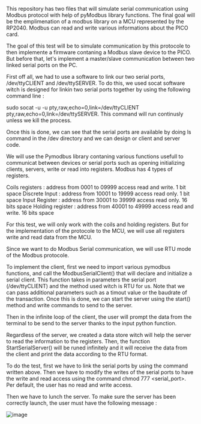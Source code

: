 This repository has two files that will simulate serial communication using Modbus protocol with help of pyModbus library functions. The final goal will be the emplimenation of a modbus library on a MCU represented by the RP2040. Modbus can read and write various informations about the PICO card.

The goal of this test will be to simulate communication by this protocole to then implemente a firmware contaning a Modbus slave device to the PICO. 
But before that, let's implement a master/slave communication between two linked serial ports on the PC.

First off all, we had to use a software to link our two serial ports, /dev/ttyCLIENT and /dev/ttySERVER.
To do this, we used socat software witch is designed for linkin two serial ports together by using the following command line : 

sudo socat -u -u pty,raw,echo=0,link=/dev/ttyCLIENT pty,raw,echo=0,link=/dev/ttySERVER. This command will run continusly unless we kill the process.

Once this is done, we can see that the serial ports are available by doing ls command in the /dev directory and we can design or client and server code.


We will use the Pymodbus library contaning various functions usefull to communicat between devices or serial ports such as opening initializing clients, servers, write or read into registers. Modbus has 4 types of registers.

Coils registers : address from 0001 to 09999 access read and write. 1 bit space
Discrete Input : address from 10001 to 19999 access read only. 1 bit space
Input Register : address from 30001 to 39999 access read only. 16 bits space
Holding register : address from 40001 to 49999 access read and write. 16 bits space

For this test, we will only work with the coils and holding registers. But for the implementation of the protocole to the MCU, we will use all registers write and read data from the MCU.

Since we want to do Modbus Serial communication, we will use RTU mode of the Modbus protocole.

To implement the client, first we need to import various pymodbus functions, and call the ModbusSerialClient() that will declare and initialize a serial client. This function takes in parameters the serial port (/dev/ttyCLIENT) and the method used witch is RTU for us. Note that we can pass additional parameters such as a timout value or the baudrate of the transaction.
Once this is done, we can start the server using the start() method and write commands to send to the server.

Then in the infinite loop of the client, the user will prompt the data from the terminal to be send to the server thanks to the input python function.

Regardless of the server, we created a data store witch will help the server to read the information to the registers. Then, the function 
StartSerialServer() will be runed infinitely and it will receive the data from the client and print the data according to the RTU format.

To do the test, first we have to link the serial ports by using the command written above. Then we have to modify the writes of the serial ports to have the write and read access using the command chmod 777 <serial_port>. Per default, the user has no read and write access.

Then we have to lunch the server. To make sure the server has been correctly launch, the user must have the following message :


![image](https://user-images.githubusercontent.com/65350546/210055080-e7338223-54c4-4c42-9cbb-f36d3a4ba22c.png)











